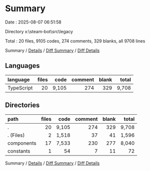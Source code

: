 # Summary

Date : 2025-08-07 06:51:58

Directory x:\\steam-bot\\src\\legacy

Total : 20 files,  9105 codes, 274 comments, 329 blanks, all 9708 lines

Summary / [Details](details.md) / [Diff Summary](diff.md) / [Diff Details](diff-details.md)

## Languages
| language | files | code | comment | blank | total |
| :--- | ---: | ---: | ---: | ---: | ---: |
| TypeScript | 20 | 9,105 | 274 | 329 | 9,708 |

## Directories
| path | files | code | comment | blank | total |
| :--- | ---: | ---: | ---: | ---: | ---: |
| . | 20 | 9,105 | 274 | 329 | 9,708 |
| . (Files) | 2 | 1,518 | 37 | 41 | 1,596 |
| components | 17 | 7,533 | 230 | 277 | 8,040 |
| constants | 1 | 54 | 7 | 11 | 72 |

Summary / [Details](details.md) / [Diff Summary](diff.md) / [Diff Details](diff-details.md)